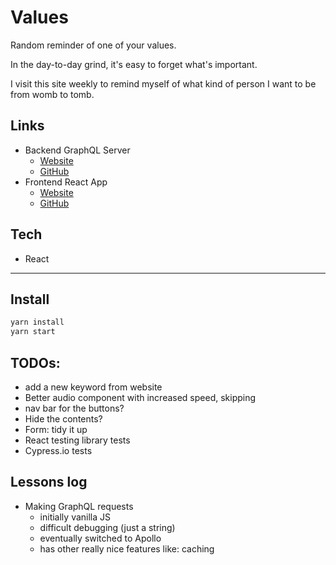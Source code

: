 # Values

Random reminder of one of your values.

In the day-to-day grind, it's easy to forget what's important.

I visit this site weekly to remind myself of what kind of person I want to be from womb to tomb.

## Links

- Backend GraphQL Server
  - [Website](https://fullchee-values-backend.herokuapp.com/)
  - [GitHub](https://github.com/Fullchee/values-backend)
- Frontend React App
  - [Website](https://fullchee-values.netlify.com/)
  - [GitHub](https://github.com/Fullchee/values-client)

## Tech

- React

---

## Install

```bash
yarn install
yarn start
```

## TODOs:

- add a new keyword from website
- Better audio component with increased speed, skipping
- nav bar for the buttons?
- Hide the contents?
- Form: tidy it up
- React testing library tests
- Cypress.io tests

## Lessons log

- Making GraphQL requests
  - initially vanilla JS
  - difficult debugging (just a string)
  - eventually switched to Apollo
  - has other really nice features like: caching
